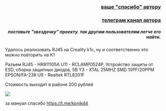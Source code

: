 <h3 align="right"><a href="https://www.tinkoff.ru/rm/yakovleva.irina203/51ZSr71845" target="_blank">ваше "спасибо" автору</a></h3>
<h3 align="right"><a href="https://t.me/tombraider2006" target="_blank">телеграм канал автора</a></h3>
<h5 align="right">поставьте "звездочку" проекту. так другим пользователям легче его найти.</h5>


Удалось реализовать RJ45 на Creality k1с, ну и соответственно это можно повторить на К1


Разъем RJ45 - HR911105A
U11 - RCLAMP0524P, Устройство защиты от ESD, сборка защитных диодов, 5В
Y3 - XTAL 25MHZ SMD 10PF/20PPM EPSON/FA-238
U9 - Realtek RTL8201F

Стоимость выходит в районе 200 рублей

![](к1_e45.jpg)

за мануал спасибо https://t.me/konik44